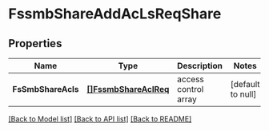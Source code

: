 # FssmbShareAddAcLsReqShare

## Properties
Name | Type | Description | Notes
------------ | ------------- | ------------- | -------------
**FsSmbShareAcls** | [**[]FssmbShareAclReq**](FSSMBShareACLReq.md) | access control array | [default to null]

[[Back to Model list]](../README.md#documentation-for-models) [[Back to API list]](../README.md#documentation-for-api-endpoints) [[Back to README]](../README.md)


